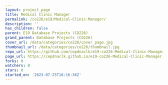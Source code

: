 ```yaml
---
layout: project_page
title: Medical Clinic Manager
permalink: /co226/e19/Medical-Clinic-Manager/
description: ''
has_children: false
parent: E19 Database Projects (CO226)
grand_parent: Database Projects (CO226)
cover_url: /data/categories/co226/cover_page.jpg
thumbnail_url: /data/categories/co226/thumbnail.jpg
repo_url: https://github.com/cepdnaclk/e19-co226-Medical-Clinic-Manager
page_url: https://cepdnaclk.github.io/e19-co226-Medical-Clinic-Manager
forks: 0
watchers: 0
stars: 0
started_on: '2023-07-25T16:16:36Z'
---
```


